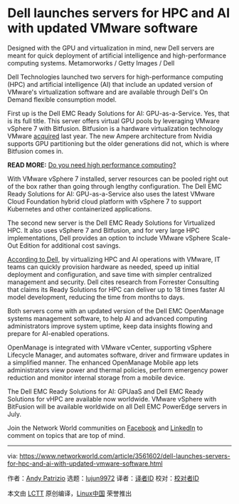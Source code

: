 [#]: collector: (lujun9972)
[#]: translator: ( )
[#]: reviewer: ( )
[#]: publisher: ( )
[#]: url: ( )
[#]: subject: (Dell launches servers for HPC and AI with updated VMware software)
[#]: via: (https://www.networkworld.com/article/3561602/dell-launches-servers-for-hpc-and-ai-with-updated-vmware-software.html)
[#]: author: (Andy Patrizio https://www.networkworld.com/author/Andy-Patrizio/)

Dell launches servers for HPC and AI with updated VMware software
======
Designed with the GPU and virtualization in mind, new Dell servers are meant for quick deployment of artificial intelligence and high-performance computing systems.
Metamorworks / Getty Images / Dell

Dell Technologies launched two servers for high-performance computing (HPC) and artificial intelligence (AI) that include an updated version of VMware's virtualization software and are available through Dell's On Demand flexible consumption model.

First up is the Dell EMC Ready Solutions for AI: GPU-as-a-Service. Yes, that is its full title. This server offers virtual GPU pools by leveraging VMware vSphere 7 with Bitfusion. Bitfusion is a hardware virtualization technology VMware [acquired][1] last year. The new Ampere architecture from Nvidia supports GPU partitioning but the older generations did not, which is where Bitfusion comes in.

**READ MORE:** [Do you need high performance computing?][2]

With VMware vSphere 7 installed, server resources can be pooled right out of the box rather than going through lengthy configuration. The Dell EMC Ready Solutions for AI: GPU-as-a-Service also uses the latest VMware Cloud Foundation hybrid cloud platform with vSphere 7 to support Kubernetes and other containerized applications.

The second new server is the Dell EMC Ready Solutions for Virtualized HPC. It also uses vSphere 7 and Bitfusion, and for very large HPC implementations, Dell provides an option to include VMware vSphere Scale-Out Edition for additional cost savings. 

[According to Dell][3], by virtualizing HPC and AI operations with VMware, IT teams can quickly provision hardware as needed, speed up initial deployment and configuration, and save time with simpler centralized management and security. Dell cites research from Forrester Consulting that claims its Ready Solutions for HPC can deliver up to 18 times faster AI model development, reducing the time from months to days.

Both servers come with an updated version of the Dell EMC OpenManage systems management software, to help AI and advanced computing administrators improve system uptime, keep data insights flowing and prepare for AI-enabled operations.

OpenManage is integrated with VMware vCenter, supporting vSphere Lifecycle Manager, and automates software, driver and firmware updates in a simplified manner. The enhanced OpenManage Mobile app lets administrators view power and thermal policies, perform emergency power reduction and monitor internal storage from a mobile device.

The Dell EMC Ready Solutions for AI: GPUaaS and Dell EMC Ready Solutions for vHPC are available now worldwide. VMware vSphere with BitFusion will be available worldwide on all Dell EMC PowerEdge servers in July.

Join the Network World communities on [Facebook][4] and [LinkedIn][5] to comment on topics that are top of mind.

--------------------------------------------------------------------------------

via: https://www.networkworld.com/article/3561602/dell-launches-servers-for-hpc-and-ai-with-updated-vmware-software.html

作者：[Andy Patrizio][a]
选题：[lujun9972][b]
译者：[译者ID](https://github.com/译者ID)
校对：[校对者ID](https://github.com/校对者ID)

本文由 [LCTT](https://github.com/LCTT/TranslateProject) 原创编译，[Linux中国](https://linux.cn/) 荣誉推出

[a]: https://www.networkworld.com/author/Andy-Patrizio/
[b]: https://github.com/lujun9972
[1]: https://www.vmware.com/company/acquisitions/bitfusion.html
[2]: https://www.networkworld.com/article/3444399/high-performance-computing-do-you-need-it.html
[3]: https://corporate.delltechnologies.com/en-us/newsroom/announcements/detailpage.press-releases~usa~2020~06~20200602-delltechnologies-shifts-ai-adoption-into-fast-lane-with-simplified-advanced-computing.htm#/filter-on/Country:en-us
[4]: https://www.facebook.com/NetworkWorld/
[5]: https://www.linkedin.com/company/network-world
